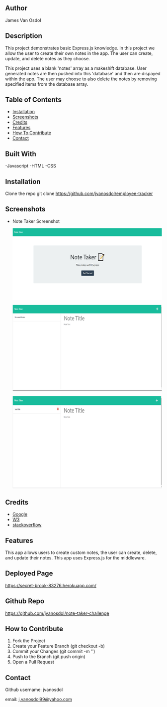 ## <Note-Taker-Challenge>

## Author

James Van Osdol

## Description

This project demonstrates basic Express.js knowledge. In this project we allow the user to create their own notes in the app. The user can create, update, and delete notes as they choose. 

This project uses a blank 'notes' array as a makeshift database. User generated notes are then pushed into this 'database' and then are dispayed within the app. The user may choose to also delete the notes by removing specified items from the database array.


## Table of Contents

- [Installation](#installation)
- [Screenshots](#screenshots)
- [Credits](#credits)
- [Features](#features)
- [How To Contribute](#how-to-contribute)
- [Contact](#contact)


## Built With

-Javascript
-HTML
-CSS



## Installation

Clone the repo
git clone https://github.com/jvanosdol/employee-tracker


## Screenshots


- Note Taker Screenshot


  ![screenshot](/public/assets/images/note-taker-home.png)
  
  ![screenshot](/public/assets/images/note-taker-menu.png)

  ![screenshot](/public/assets/images/note-taker-item.png)


## Credits

- [Google](https://www.google.com)
- [W3](https://www.w3schools.com)
- [stackoverflow](https://stackoverflow.com/)

## Features

This app allows users to create custom notes, the user can create, delete, and update their notes. This app uses Express.js for the middleware. 


## Deployed Page

https://secret-brook-83276.herokuapp.com/

## Github Repo

https://github.com/jvanosdol/note-taker-challenge


## How to Contribute

1. Fork the Project
2. Create your Feature Branch (git checkout -b)
3. Commit your Changes (git commit -m '')
4. Push to the Branch (git push origin)
5. Open a Pull Request


## Contact

Github username: jvanosdol

email: j.vanosdol99@yahoo.com

